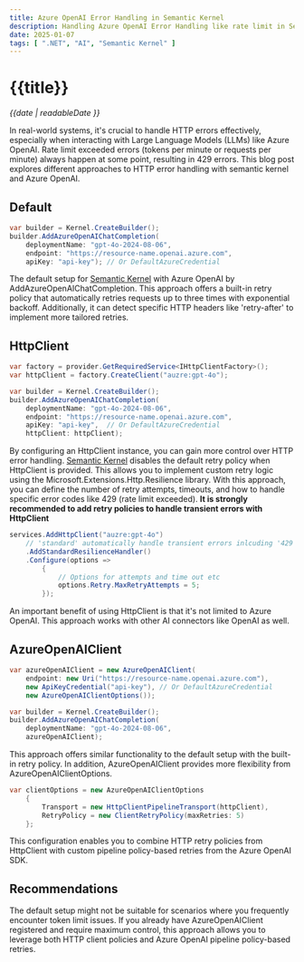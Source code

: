```yaml
---
title: Azure OpenAI Error Handling in Semantic Kernel
description: Handling Azure OpenAI Error Handling like rate limit in Semantic Kerneal.
date: 2025-01-07
tags: [ ".NET", "AI", "Semantic Kernel" ]
---
```


# {{title}}

*{{date | readableDate }}*

In real-world systems, it's crucial to handle HTTP errors effectively, especially when interacting with Large Language Models (LLMs) like Azure OpenAI. Rate limit exceeded errors (tokens per minute or requests per minute) always happen at some point, resulting in 429 errors. This blog post explores different approaches to HTTP error handling with semantic kernel and Azure OpenAI.

## Default
```csharp
var builder = Kernel.CreateBuilder();
builder.AddAzureOpenAIChatCompletion(
    deploymentName: "gpt-4o-2024-08-06",
    endpoint: "https://resource-name.openai.azure.com",
    apiKey: "api-key"); // Or DefaultAzureCredential
```
The default setup for [Semantic Kernel](https://github.com/microsoft/semantic-kernel) with Azure OpenAI by AddAzureOpenAIChatCompletion. This approach offers a built-in retry policy that automatically retries requests up to three times with exponential backoff. Additionally, it can detect specific HTTP headers like 'retry-after' to implement more tailored retries.

## HttpClient
```csharp
var factory = provider.GetRequiredService<IHttpClientFactory>();
var httpClient = factory.CreateClient("auzre:gpt-4o");

var builder = Kernel.CreateBuilder();
builder.AddAzureOpenAIChatCompletion(
    deploymentName: "gpt-4o-2024-08-06",
    endpoint: "https://resource-name.openai.azure.com",
    apiKey: "api-key",  // Or DefaultAzureCredential
    httpClient: httpClient);
```
By configuring an HttpClient instance, you can gain more control over HTTP error handling. [Semantic Kernel](https://github.com/microsoft/semantic-kernel) disables the default retry policy when HttpClient is provided. This allows you to implement custom retry logic using the Microsoft.Extensions.Http.Resilience library. With this approach, you can define the number of retry attempts, timeouts, and how to handle specific error codes like 429 (rate limit exceeded). **It is strongly recommended to add retry policies to handle transient errors with HttpClient**
```csharp
services.AddHttpClient("auzre:gpt-4o")
    // 'standard' automatically handle transient errors inlcuding '429'
    .AddStandardResilienceHandler() 
    .Configure(options =>
        {
            // Options for attempts and time out etc
            options.Retry.MaxRetryAttempts = 5;
        });
```
An important benefit of using HttpClient is that it's not limited to Azure OpenAI. This approach works with other AI connectors like OpenAI as well.

## AzureOpenAIClient
```csharp
var azureOpenAIClient = new AzureOpenAIClient(
    endpoint: new Uri("https://resource-name.openai.azure.com"),
    new ApiKeyCredential("api-key"), // Or DefaultAzureCredential
    new AzureOpenAIClientOptions());

var builder = Kernel.CreateBuilder();
builder.AddAzureOpenAIChatCompletion(
    deploymentName: "gpt-4o-2024-08-06",
    azureOpenAIClient);
```
This approach offers similar functionality to the default setup with the built-in retry policy. In addition, AzureOpenAIClient provides more flexibility from AzureOpenAIClientOptions.
```csharp
var clientOptions = new AzureOpenAIClientOptions
    {
        Transport = new HttpClientPipelineTransport(httpClient),
        RetryPolicy = new ClientRetryPolicy(maxRetries: 5)
    };
```
This configuration enables you to combine HTTP retry policies from HttpClient with custom pipeline policy-based retries from the Azure OpenAI SDK.


## Recommendations
The default setup might not be suitable for scenarios where you frequently encounter token limit issues.
If you already have AzureOpenAIClient registered and require maximum control, this approach allows you to leverage both HTTP client policies and Azure OpenAI pipeline policy-based retries.
